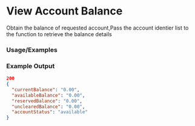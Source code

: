 # View Account Balance

Obtain the balance of requested account,Pass the account identier list  to the function to retrieve the balance details

### Usage/Examples





### Example Output

```json
200
{
  "currentBalance": "0.00",
  "availableBalance": "0.00",
  "reservedBalance": "0.00",
  "unclearedBalance": "0.00",
  "accountStatus": "available"
}
```
